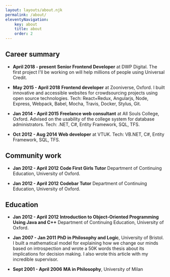 ```yaml
---
layout: layouts/about.njk
permalink: /about/
eleventyNavigation:
    key: about
    title: about
    order: 2
---
```

## Career summary

- **April 2018 - present**
**Senior Frontend Developer** at DWP Digital.
The first project I'll be working on will help millions of people using Universal Credit. 

- **May 2015 - April 2018** 
**Frontend developer** at Zooniverse, Oxford. I built innovative and accessible websites for crowdsourcing projects using open source technologies. Tech: React+Redux, Angularjs, Node, Express, Webpack, Babel, Mocha, Travis, Docker, Stylus, Git. 

- **Jan 2014 - April 2015**
**Freelance web consultant** at All Souls College, Oxford. Advised on the usability of the college system for database administrators. Tech: .NET, C#, Entity Framework, SQL, TFS.

- **Oct 2012 - Aug 2014**
**Web developer** at VTUK.
Tech: VB.NET, C#, Entity Framework, SQL, TFS. 



## Community work
- **Jan 2012 - April 2012**
**Code First Girls Tutor**
Department of Continuing Education, University of Oxford.

- **Jan 2012 - April 2012**
**Codebar Tutor**
Department of Continuing Education, University of Oxford.

## Education
- **Jan 2012 - April 2012**
**Introduction to Object-Oriented Programming Using Java and C++**
Department of Continuing Education, University of Oxford.

- **Jan 2007 - Jan 2011**
**PhD in Philosophy and Logic**, University of Bristol.
I built a mathematical model for explaining how we change our minds based on introspection and wrote a 50K words thesis about its implications for decision making. I also wrote this article with my incredible supervisor. 

- **Sept 2001 - April 2006**
**MA in Philosophy**, University of Milan